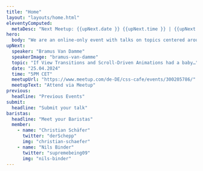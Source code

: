 ```yaml
---
title: "Home"
layout: "layouts/home.html"
eleventyComputed:
  metaDesc: "Next Meetup: {{upNext.date }} {{upNext.time }} | {{upNext.topic}} by {{upNext.speaker}}"
hero:
  body: "We are an online-only event with talks on topics centered around CSS."
upNext:
  speaker: "Bramus Van Damme"
  speakerImage: "bramus-van-damme"
  topic: "If View Transitions and Scroll-Driven Animations had a baby…"
  date: "25.04.2024"
  time: "5PM CET"
  meetupUrl: "https://www.meetup.com/de-DE/css-cafe/events/300205786/"
  meetupText: "Attend via Meetup"
previous:
  headline: "Previous Events"
submit:
  headline: "Submit your talk"
baristas:
  headline: "Meet your Baristas"
  member:
    - name: "Christian Schäfer"
      twitter: "derSchepp"
      img: "christian-schaefer"
    - name: "Nils Binder"
      twitter: "supremebeing09"
      img: "nils-binder"
---
```

